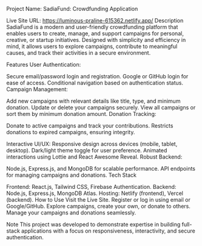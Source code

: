 Project Name:
SadiaFund: Crowdfunding Application

Live Site URL: https://luminous-praline-615362.netlify.app/
Description
SadiaFund is a modern and user-friendly crowdfunding platform that enables users to create, manage, and support campaigns for personal, creative, or startup initiatives. Designed with simplicity and efficiency in mind, it allows users to explore campaigns, contribute to meaningful causes, and track their activities in a secure environment.

Features
User Authentication:

Secure email/password login and registration. Google or GitHub login for ease of access. Conditional navigation based on authentication status. Campaign Management:

Add new campaigns with relevant details like title, type, and minimum donation. Update or delete your campaigns securely. View all campaigns or sort them by minimum donation amount. Donation Tracking:

Donate to active campaigns and track your contributions. Restricts donations to expired campaigns, ensuring integrity.

Interactive UI/UX:
Responsive design across devices (mobile, tablet, desktop). Dark/light theme toggle for user preference. Animated interactions using Lottie and React Awesome Reveal. Robust Backend:

Node.js, Express.js, and MongoDB for scalable performance. API endpoints for managing campaigns and donations. Tech Stack

Frontend: React.js, Tailwind CSS, Firebase Authentication.
Backend: Node.js, Express.js, MongoDB Atlas.
Hosting: Netlify (frontend), Vercel (backend).
How to Use
Visit the Live Site. Register or log in using email or Google/GitHub. Explore campaigns, create your own, or donate to others. Manage your campaigns and donations seamlessly.

Note
This project was developed to demonstrate expertise in building full-stack applications with a focus on responsiveness, interactivity, and secure authentication.